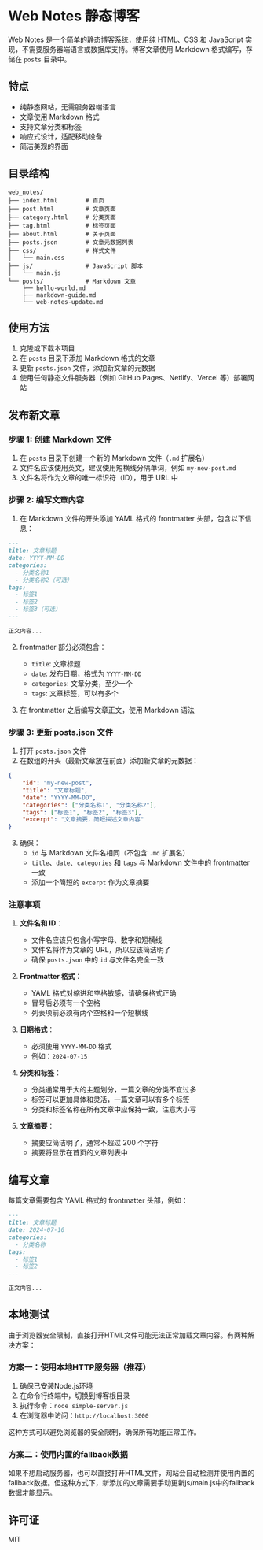 # Web Notes 静态博客

Web Notes 是一个简单的静态博客系统，使用纯 HTML、CSS 和 JavaScript 实现，不需要服务器端语言或数据库支持。博客文章使用 Markdown 格式编写，存储在 `posts` 目录中。

## 特点

- 纯静态网站，无需服务器端语言
- 文章使用 Markdown 格式
- 支持文章分类和标签
- 响应式设计，适配移动设备
- 简洁美观的界面

## 目录结构

```
web_notes/
├── index.html        # 首页
├── post.html         # 文章页面
├── category.html     # 分类页面
├── tag.html          # 标签页面
├── about.html        # 关于页面
├── posts.json        # 文章元数据列表
├── css/              # 样式文件
│   └── main.css
├── js/               # JavaScript 脚本
│   └── main.js
└── posts/            # Markdown 文章
    ├── hello-world.md
    ├── markdown-guide.md
    └── web-notes-update.md
```

## 使用方法

1. 克隆或下载本项目
2. 在 `posts` 目录下添加 Markdown 格式的文章
3. 更新 `posts.json` 文件，添加新文章的元数据
4. 使用任何静态文件服务器（例如 GitHub Pages、Netlify、Vercel 等）部署网站

## 发布新文章

### 步骤 1: 创建 Markdown 文件

1. 在 `posts` 目录下创建一个新的 Markdown 文件（`.md` 扩展名）
2. 文件名应该使用英文，建议使用短横线分隔单词，例如 `my-new-post.md`
3. 文件名将作为文章的唯一标识符（ID），用于 URL 中

### 步骤 2: 编写文章内容

1. 在 Markdown 文件的开头添加 YAML 格式的 frontmatter 头部，包含以下信息：

```markdown
---
title: 文章标题
date: YYYY-MM-DD
categories: 
  - 分类名称1
  - 分类名称2（可选）
tags:
  - 标签1
  - 标签2
  - 标签3（可选）
---

正文内容...
```

2. frontmatter 部分必须包含：
   - `title`: 文章标题
   - `date`: 发布日期，格式为 `YYYY-MM-DD`
   - `categories`: 文章分类，至少一个
   - `tags`: 文章标签，可以有多个

3. 在 frontmatter 之后编写文章正文，使用 Markdown 语法

### 步骤 3: 更新 posts.json 文件

1. 打开 `posts.json` 文件
2. 在数组的开头（最新文章放在前面）添加新文章的元数据：

```json
{
    "id": "my-new-post",
    "title": "文章标题",
    "date": "YYYY-MM-DD",
    "categories": ["分类名称1", "分类名称2"],
    "tags": ["标签1", "标签2", "标签3"],
    "excerpt": "文章摘要，简短描述文章内容"
}
```

3. 确保：
   - `id` 与 Markdown 文件名相同（不包含 `.md` 扩展名）
   - `title`、`date`、`categories` 和 `tags` 与 Markdown 文件中的 frontmatter 一致
   - 添加一个简短的 `excerpt` 作为文章摘要

### 注意事项

1. **文件名和 ID**：
   - 文件名应该只包含小写字母、数字和短横线
   - 文件名将作为文章的 URL，所以应该简洁明了
   - 确保 `posts.json` 中的 `id` 与文件名完全一致

2. **Frontmatter 格式**：
   - YAML 格式对缩进和空格敏感，请确保格式正确
   - 冒号后必须有一个空格
   - 列表项前必须有两个空格和一个短横线

3. **日期格式**：
   - 必须使用 `YYYY-MM-DD` 格式
   - 例如：`2024-07-15`

4. **分类和标签**：
   - 分类通常用于大的主题划分，一篇文章的分类不宜过多
   - 标签可以更加具体和灵活，一篇文章可以有多个标签
   - 分类和标签名称在所有文章中应保持一致，注意大小写

5. **文章摘要**：
   - 摘要应简洁明了，通常不超过 200 个字符
   - 摘要将显示在首页的文章列表中

## 编写文章

每篇文章需要包含 YAML 格式的 frontmatter 头部，例如：

```markdown
---
title: 文章标题
date: 2024-07-10
categories: 
  - 分类名称
tags:
  - 标签1
  - 标签2
---

正文内容...
```

## 本地测试

由于浏览器安全限制，直接打开HTML文件可能无法正常加载文章内容。有两种解决方案：

### 方案一：使用本地HTTP服务器（推荐）

1. 确保已安装Node.js环境
2. 在命令行终端中，切换到博客根目录
3. 执行命令：`node simple-server.js`
4. 在浏览器中访问：`http://localhost:3000`

这种方式可以避免浏览器的安全限制，确保所有功能正常工作。

### 方案二：使用内置的fallback数据

如果不想启动服务器，也可以直接打开HTML文件，网站会自动检测并使用内置的fallback数据。但这种方式下，新添加的文章需要手动更新js/main.js中的fallback数据才能显示。

## 许可证

MIT 